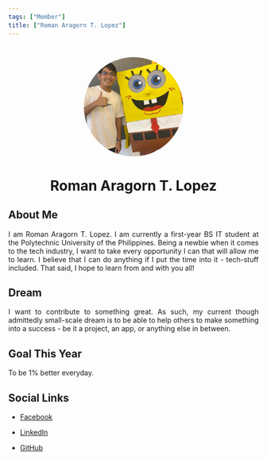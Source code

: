 ```yaml
---
tags: ["Member"]
title: ["Roman Aragorn T. Lopez"]
---
```


<TagLinks/>

<div align="center">
  <img src="../../images/roman.jpg" width="200" height="200" style="border-radius: 50%; margin-top: 25px;" />
</div>

<div align="center">
  <h1>Roman Aragorn T. Lopez</h1>
</div>

<div style="text-align: justify;">
  <h2>About Me</h2>
  <p>I am Roman Aragorn T. Lopez.  I am currently a first-year BS IT student at the Polytechnic University of the Philippines.  Being a newbie when it comes to the tech industry, I want to take every opportunity I can that will allow me to learn.  I believe that I can do anything if I put the time into it - tech-stuff included.  That said, I hope to learn from and with you all! </p>

  <h2>Dream</h2>
  <p>I want to contribute to something great.  As such, my current though admittedly small-scale dream is to be able to help others to make something into a success - be it a project, an app, or anything else in between.</p>
  
  <h2>Goal This Year</h2>
  <p> To be 1% better everyday.</p>

  <h2>Social Links</h2>
  <ul>
    <li>
      <p>
        <a href="https://www.facebook.com/romanaragorn">Facebook</a>
      </p>
    </li>
    <li>
      <p>
        <a href="https://www.linkedin.com/in/roman-aragorn-lopez-374832296/">LinkedIn</a>
      </p>
    </li>
    <li>
      <p>
        <a href="https://github.com/RomanAragorn">GitHub</a>
      </p>
    </li>
  </ul>
</div>